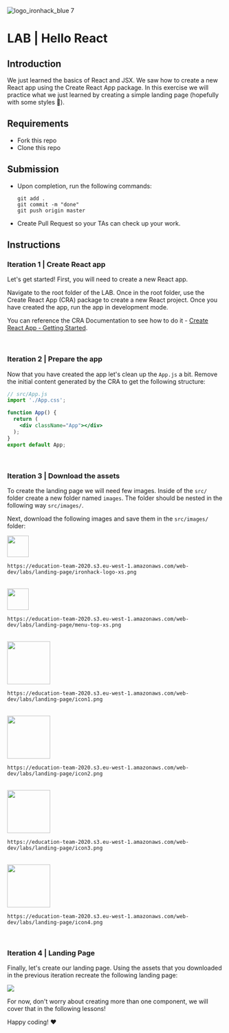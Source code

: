 ![logo_ironhack_blue 7](https://user-images.githubusercontent.com/23629340/40541063-a07a0a8a-601a-11e8-91b5-2f13e4e6b441.png)

# LAB | Hello React

## Introduction

We just learned the basics of React and JSX. We saw how to create a new React app using the Create React App package. In this exercise we will practice what we just learned by creating a simple landing page (hopefully with some styles :blossom:).

<!--  ![](https://s3-eu-west-1.amazonaws.com/ih-materials/uploads/upload_3e87cc1f09c32a09911a65d94c1bd4f0.png) -->

## Requirements

- Fork this repo
- Clone this repo

## Submission

- Upon completion, run the following commands:

  ```
  git add .
  git commit -m "done"
  git push origin master
  ```

- Create Pull Request so your TAs can check up your work.

## Instructions

### Iteration 1 | Create React app

Let's get started! First, you will need to create a new React app.

Navigate to the root folder of the LAB. Once in the root folder, use the Create React App (CRA) package to create a new React project. Once you have created the app, run the app in development mode.

You can reference the CRA Documentation to see how to do it - [Create React App - Getting Started](https://create-react-app.dev/docs/getting-started).

<br>

### Iteration 2 | Prepare the app

Now that you have created the app let's clean up the `App.js` a bit. Remove the initial content generated by the CRA to get the following structure:

```jsx
// src/App.js
import './App.css';

function App() {
  return (
    <div className="App"></div>
  );
}
export default App;
```

<br>

### Iteration 3 | Download the assets

To create the landing page we will need few images. Inside of the `src/` folder create a new folder named `images`. The folder should be nested in the following way `src/images/`. 

Next, download the following images and save them in the `src/images/` folder:



<img width="50" src="https://education-team-2020.s3.eu-west-1.amazonaws.com/web-dev/labs/landing-page/ironhack-logo-xs-dark.png">

```http
https://education-team-2020.s3.eu-west-1.amazonaws.com/web-dev/labs/landing-page/ironhack-logo-xs.png
```

<br>

<img width="50" src="https://education-team-2020.s3.eu-west-1.amazonaws.com/web-dev/labs/landing-page/menu-top-xs-dark.png">

```http
https://education-team-2020.s3.eu-west-1.amazonaws.com/web-dev/labs/landing-page/menu-top-xs.png
```

<br>

<img width="100" src="https://education-team-2020.s3.eu-west-1.amazonaws.com/web-dev/labs/landing-page/icon1.png">

```http
https://education-team-2020.s3.eu-west-1.amazonaws.com/web-dev/labs/landing-page/icon1.png
```



<br>



<img width="100" src="https://education-team-2020.s3.eu-west-1.amazonaws.com/web-dev/labs/landing-page/icon2.png">

```http
https://education-team-2020.s3.eu-west-1.amazonaws.com/web-dev/labs/landing-page/icon2.png
```

<br>

<img width="100" src="https://education-team-2020.s3.eu-west-1.amazonaws.com/web-dev/labs/landing-page/icon3.png">

```http
https://education-team-2020.s3.eu-west-1.amazonaws.com/web-dev/labs/landing-page/icon3.png
```

<br>

<img width="100" src="https://education-team-2020.s3.eu-west-1.amazonaws.com/web-dev/labs/landing-page/icon4.png">

```http
https://education-team-2020.s3.eu-west-1.amazonaws.com/web-dev/labs/landing-page/icon4.png
```

<br>

### Iteration 4 | Landing Page

Finally, let's create our landing page. Using the assets that you downloaded in the previous iteration recreate the following landing page:

<!-- ![home](https://user-images.githubusercontent.com/23629340/43718926-863a3c7a-998c-11e8-803b-7c9bc87425bb.png) -->

![](https://s3-eu-west-1.amazonaws.com/ih-materials/uploads/upload_2c5c24ee05aa5fa68a76eee564ad44ee.png)

For now, don't worry about creating more than one component, we will cover that in the following lessons!

Happy coding! :heart:
